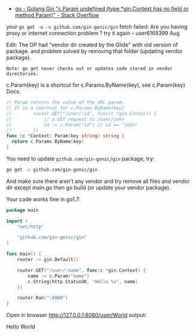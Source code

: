 

* [go - Golang Gin "c.Param undefined (type *gin.Context has no field or method Param)" - Stack Overflow ](https://stackoverflow.com/questions/38970180/golang-gin-c-param-undefined-type-gin-context-has-no-field-or-method-param/38970414)

	
your `go get -u -v github.com/gin-gonic/gin` fetch failed: Are you having proxy or internet connection problem ? try it again – user6169399 Aug 


Edit: The OP had "vendor dir created by the Glide" with old version of package. and problem solved by removing that folder (updating vendor package).

`Note: go get never checks out or updates code stored in vendor directories.`

c.Param(key) is a shortcut for c.Params.ByName(key), see c.Param(key) Docs:

```go
// Param returns the value of the URL param.
// It is a shortcut for c.Params.ByName(key)
//        router.GET("/user/:id", func(c *gin.Context) {
//            // a GET request to /user/john
//            id := c.Param("id") // id == "john"
//        })
func (c *Context) Param(key string) string {
  return c.Params.ByName(key)
}
```
You need to update  `github.com/gin-gonic/gin` package, try:

```sh
go get -u github.com/gin-gonic/gin
```
And make sure there aren't any vendor and try remove all files and vendor dir except main.go then go build (or update your vendor package).

Your code works fine in go1.7:
```go
package main

import (
    "net/http"

    "github.com/gin-gonic/gin"
)

func main() {
    router := gin.Default()

    router.GET("/user/:name", func(c *gin.Context) {
        name := c.Param("name")
        c.String(http.StatusOK, "Hello %s", name)
    })

    router.Run(":8080")
}
```
Open in browser http://127.0.0.1:8080/user/World
output:

Hello World
